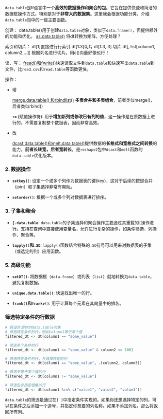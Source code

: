 `data.table`是R语言中一个**高效的数据操作和聚合的包**。它旨在提供快速和简洁的数据框操作方式，特别是对于**非常大的数据集**。这里我会根据功能分类，介绍`data.table`包中的一些主要函数。

创建：
data.table()用于创建`data.table`对象，类似于`data.frame()`，但提供额外的功能和优化。
[as.data.table()](as.data.table().md) 将df转换为矩阵，方便处理？

索引和切片：
dt[1]直接进行行索引
dt[1:3]切片
dt[1:3, 3] 切片
dt[, list[column1, column2,...]] 根据列名进行切片。用c()向量好像也行！


读、写：
[fread()和fwrite()](fread()和fwrite().md)快速读取文件到`data.table`和快速写出`data.table`到文件，比`read.csv`和`read.table`等函数更快。


操作：

- 增
	
	[merge.data.table() 和rbindlist()](merge.data.table()%20和rbindlist().md) **多表合并和多表组合**，前者类似merge()，后者类似rbind()

	**`:=`** (赋值操作符): 用于**增加新列或修改已有列的值**，这一操作是在原数据上进行的，不需要复制整个数据表，因而非常高效。

- 改
	
	[dcast.data.table()和melt.data.table()](dcast.data.table()和melt.data.table().md)提供数据的**长格式和宽格式之间转换**的能力，**前者长转宽，后者宽转长**，是`reshape2`包中`dcast`和`melt`函数的`data.table`优化版本。



### 2. 数据操作

- **`setkey()`**: 设定一个或多个列作为数据表的键(key)，这对于后续的按键合并（join）和子集选择非常有帮助。

- **`setorder()`**: 根据一个或多个列对数据表进行排序。

### 3. 子集和聚合

- **`[.data.table`**: `data.table`的子集选择和聚合操作主要通过其重载的`[`操作进行。支持在查询中直接使用变量名，允许进行复杂的操作，如条件筛选、列操作、聚合等。

- **`lapply()`和`.SD`**: `lapply()`函数结合特殊的`.SD`符号可以用来对数据表的子集（或选定的列）应用函数。

### 5. 高级功能
- **`setDT()`**: 将数据框（`data.frame`）或列表（`list`）就地转换为`data.table`，避免复制数据。

- **`unique.data.table()`**: 快速找出唯一的行。

- **`frank()`和`frankv()`**: 用于计算每个元素在其向量中的排名。


### 筛选特定条件的行数据
```r
# 假设dt是你的data.table对象
# 筛选特定条件的行，例如column1等于某个值
filtered_dt <- dt[column1 == "some_value"]

# 筛选多个条件的行
filtered_dt <- dt[column1 == "some_value" & column2 <= 100]

# 筛选特定条件的行，并选择特定的列
filtered_dt <- dt[column1 == "some_value", .(column2, column3)]

# 筛选不等于某个值的行
filtered_dt <- dt[column1 != "some_value"]

# 筛选包含指定值集的行
filtered_dt <- dt[column1 %in% c("value1", "value2", "value3")]
```

`data.table`的筛选是通过在`[ ]`中指定条件实现的。如果你还想选择特定的列，可以在条件之后添加一个逗号，并指定你想要的列名称。如果不添加列名，那么将返回所有列。